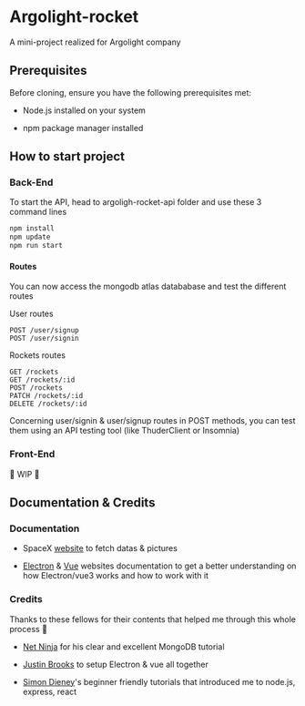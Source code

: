 # Argolight-rocket
A mini-project realized for Argolight company

## Prerequisites

Before cloning, ensure you have the following prerequisites met:

- Node.js installed on your system

- npm package manager installed

## How to start project 
### Back-End

To start the API, head to argoligh-rocket-api folder and use these 3 command lines

```cmd
npm install
npm update
npm run start
```

#### Routes
You can now access the mongodb atlas datababase and test the different routes

User routes
```
POST /user/signup
POST /user/signin
```

Rockets routes
```
GET /rockets
GET /rockets/:id
POST /rockets
PATCH /rockets/:id
DELETE /rockets/:id
```

Concerning user/signin & user/signup routes in POST methods, you can test them using an API testing tool (like ThuderClient or Insomnia)

### Front-End

🚧 WIP 🚧

## Documentation & Credits
### Documentation

- SpaceX <a href="https://www.spacex.com/">website</a> to fetch datas & pictures

- <a href="https://www.electronjs.org/fr/docs/latest/tutorial/tutorial-first-app">Electron</a> & <a href="https://vuejs.org/guide/introduction.html">Vue</a> websites documentation to get a better understanding on how Electron/vue3 works and how to work with it

### Credits
Thanks to these fellows for their contents that helped me through this whole process 🙏

- <a href="https://www.youtube.com/watch?v=ExcRbA7fy_A&list=PL4cUxeGkcC9h77dJ-QJlwGlZlTd4ecZOA&index=1">Net Ninja</a> for his clear and excellent MongoDB tutorial

- <a href="https://www.youtube.com/watch?v=LnRCX074VfA">Justin Brooks<a/> to setup Electron & vue all together

- <a href="https://www.youtube.com/watch?v=NRxzvpdduvQ">Simon Dieney</a>'s beginner friendly tutorials that introduced me to node.js, express, react
